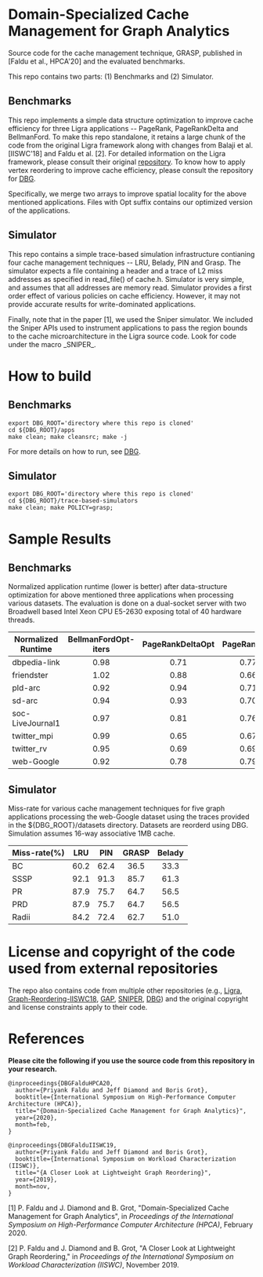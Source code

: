 # Domain-Specialized Cache Management for Graph Analytics
Source code for the cache management technique, GRASP, published in [Faldu et al., HPCA'20] and the evaluated benchmarks.

This repo contains two parts: (1) Benchmarks and (2) Simulator.

## Benchmarks
This repo implements a simple data structure optimization to improve cache efficiency for three Ligra applications -- PageRank, PageRankDelta and BellmanFord.
To make this repo standalone, it retains a large chunk of the code from the original Ligra framework along with changes from Balaji et al. [IISWC'18] and Faldu et al. [2]. For detailed information on the Ligra framework, please consult their original [repository](https://github.com/jshun/ligra). To know how to apply vertex reordering to improve cache efficiency, please consult the repository for [DBG](https://github.com/faldupriyank/dbg).

Specifically, we merge two arrays to improve spatial locality for the above mentioned applications. Files with Opt suffix contains our optimized version of the applications.

## Simulator
This repo contains a simple trace-based simulation infrastructure contianing four cache management techniques -- LRU, Belady, PIN and Grasp. The simulator expects a file containing a header and a trace of L2 miss addresses as specified in read_file() of cache.h. Simulator is very simple, and assumes that all addresses are memory read. Simulator provides a first order effect of various policies on cache efficiency. However, it may not provide accurate results for write-dominated applications. 

Finally, note that in the paper [1], we used the Sniper simulator. We included the Sniper APIs used to instrument applications to pass the region bounds to the cache microarchitecture in the Ligra source code. Look for code under the macro \_SNIPER\_.

# How to build

## Benchmarks
```
export DBG_ROOT='directory where this repo is cloned'
cd ${DBG_ROOT}/apps
make clean; make cleansrc; make -j
```
For more details on how to run, see [DBG](https://github.com/faldupriyank/dbg).

## Simulator
```
export DBG_ROOT='directory where this repo is cloned'
cd ${DBG_ROOT}/trace-based-simulators
make clean; make POLICY=grasp;
```

# Sample Results

## Benchmarks
Normalized application runtime (lower is better) after data-structure optimization for above mentioned three applications when processing various datasets. The evaluation is done on a dual-socket server with two Broadwell based Intel Xeon CPU E5-2630 exposing total of 40 hardware threads.

| Normalized Runtime | BellmanFordOpt-iters | PageRankDeltaOpt | PageRankOpt |
|--------------------|:--------------------:|:----------------:|:-----------:|
| dbpedia-link       |         0.98         |       0.71       |     0.77    |
| friendster         |         1.02         |       0.88       |     0.66    |
| pld-arc            |         0.92         |       0.94       |     0.71    |
| sd-arc             |         0.94         |       0.93       |     0.70    |
| soc-LiveJournal1   |         0.97         |       0.81       |     0.76    |
| twitter_mpi        |         0.99         |       0.65       |     0.67    |
| twitter_rv         |         0.95         |       0.69       |     0.69    |
| web-Google         |         0.92         |       0.78       |     0.79    |



## Simulator
Miss-rate for various cache management techniques for five graph applications processing the web-Google dataset using the traces provided in the ${DBG_ROOT}/datasets directory. Datasets are reorderd using DBG. Simulation assumes 16-way associative 1MB cache.

| Miss-rate(%) |  LRU |  PIN | GRASP | Belady |
|--------------|:----:|:----:|:-----:|:------:|
| BC           | 60.2 | 62.4 |  36.5 |  33.3  |
| SSSP         | 92.1 | 91.3 |  85.7 |  61.3  |
| PR           | 87.9 | 75.7 |  64.7 |  56.5  |
| PRD          | 87.9 | 75.7 |  64.7 |  56.5  |
| Radii        | 84.2 | 72.4 |  62.7 |  51.0  |

# License and copyright of the code used from external repositories
The repo also contains code from multiple other repositories (e.g., [Ligra](https://github.com/jshun/ligra), [Graph-Reordering-IISWC18](https://github.com/CMUAbstract/Graph-Reordering-IISWC18), [GAP](https://github.com/sbeamer/gapbs), [SNIPER](http://snipersim.org), [DBG](https://github.com/faldupriyank/dbg)) and the original copyright and license constraints apply to their code.

# References
**Please cite the following if you use the source code from this repository in your research.**
```
@inproceedings{DBGFalduHPCA20,  
  author={Priyank Faldu and Jeff Diamond and Boris Grot},  
  booktitle={International Symposium on High-Performance Computer Architecture (HPCA)},  
  title="{Domain-Specialized Cache Management for Graph Analytics}",  
  year={2020},  
  month=feb,  
}

@inproceedings{DBGFalduIISWC19,  
  author={Priyank Faldu and Jeff Diamond and Boris Grot},  
  booktitle={International Symposium on Workload Characterization (IISWC)},  
  title="{A Closer Look at Lightweight Graph Reordering}",  
  year={2019},  
  month=nov,  
}
```
[1] P. Faldu and J. Diamond and B. Grot, "Domain-Specialized Cache Management for Graph Analytics", in *Proceedings of the International Symposium on High-Performance Computer Architecture (HPCA)*, February 2020.

[2] P. Faldu and J. Diamond and B. Grot, "A Closer Look at Lightweight Graph Reordering," in *Proceedings of the International Symposium on Workload Characterization (IISWC)*, November 2019.
